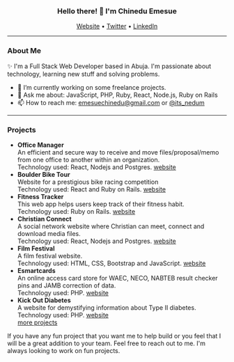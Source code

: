 <h3 align="center"> Hello there! 👋 I'm Chinedu Emesue</h3>
<p align="center">
  <a href="https://chineduemesue.netlify.app">Website</a> •
  <a href="https://twitter.com/its_nedum">Twitter</a> •
  <a href="https://www.linkedin.com/in/chinedu-emesue">LinkedIn</a>
</p>

---
### About Me
✨ I'm a Full Stack Web Developer based in Abuja. I'm passionate about technology, learning new stuff and solving problems.
- 🔭 I’m currently working on some freelance projects.
- 💬 Ask me about: JavaScript, PHP, Ruby, React, Node.js, Ruby on Rails
- 📫 How to reach me: emesuechinedu@gmail.com or [@its_nedum](https://twitter.com/its_nedum)

---
### Projects
- <b>Office Manager</b> <br>
  <span>An efficient and secure way to receive and move files/proposal/memo from one office to another within an organization.</span> <br>
  Technology used: React, Nodejs and Postgres. [website](https://e-office-manager.herokuapp.com)
- <b>Boulder Bike Tour</b> <br>
  <span>Website for a prestigious bike racing competition</span> <br>
  Technology used: React and Ruby on Rails. [website](https://boulderbike-tour.herokuapp.com)
- <b>Fitness Tracker</b> <br>
  <span>This web app helps users keep track of their fitness habit.</span> <br>
  Technology used: Ruby on Rails. [website](https://move-nd-groove.herokuapp.com)
- <b>Christian Connect</b> <br>
  <span>A social network website where Christian can meet, connect and download media files.</span> <br>
  Technology used: React, Nodejs and Postgres. [website](https://christian-connect.herokuapp.com)
- <b>Film Festival</b> <br>
  <span>A film festival website.</span> <br>
  Technology used: HTML, CSS, Bootstrap and JavaScript. [website](https://its-nedum.github.io/film-festival/)
- <b>Esmartcards</b> <br>
  <span>An online access card store for WAEC, NECO, NABTEB result checker pins and JAMB correction of data.</span> <br>
  Technology used: PHP. [website](https://www.esmartcards.com.ng)
- <b>Kick Out Diabetes</b> <br>
  <span>A website for demystifying information about Type II diabetes.</span> <br>
  Technology used: PHP. [website](https://www.kickoutdiabetes.org.ng) <br>
 [more projects](https://chineduemesue.netlify.app)
 
 <p>If you have any fun project that you want me to help build or you feel that I will be a great addition to your team. Feel free to reach out to me. I'm always looking to work on fun projects.</p>
<!--
**its-nedum/its-nedum** is a ✨ _special_ ✨ repository because its `README.md` (this file) appears on your GitHub profile.

Here are some ideas to get you started:

- 🔭 I’m currently working on ...
- 🌱 I’m currently learning ...
- 👯 I’m looking to collaborate on ...
- 🤔 I’m looking for help with ...
- 💬 Ask me about ...
- 📫 How to reach me: ...
- 😄 Pronouns: ...
- ⚡ Fun fact: ...
-->
